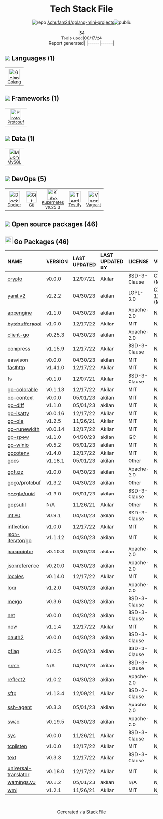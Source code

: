 <!--
&lt;--- Readme.md Snippet without images Start ---&gt;
## Tech Stack
Achufam24/golang-mini-projects is built on the following main stack:

- [Golang](http://golang.org/) – Languages
- [Protobuf](https://developers.google.com/protocol-buffers/) – Serialization Frameworks
- [MySQL](http://www.mysql.com) – Databases
- [Docker](https://www.docker.com/) – Virtual Machine Platforms & Containers
- [Kubernetes](http://kubernetes.io/) – Container Tools
- [Testify](https://github.com/stretchr/testify) – Go Testing
- [Vagrant](http://www.vagrantup.com/) – Virtual Machine Management

Full tech stack [here](/techstack.md)

&lt;--- Readme.md Snippet without images End ---&gt;

&lt;--- Readme.md Snippet with images Start ---&gt;
## Tech Stack
Achufam24/golang-mini-projects is built on the following main stack:

- <img width='25' height='25' src='https://img.stackshare.io/service/1005/O6AczwfV_400x400.png' alt='Golang'/> [Golang](http://golang.org/) – Languages
- <img width='25' height='25' src='https://img.stackshare.io/service/4393/ma2jqJKH_400x400.png' alt='Protobuf'/> [Protobuf](https://developers.google.com/protocol-buffers/) – Serialization Frameworks
- <img width='25' height='25' src='https://img.stackshare.io/service/1025/logo-mysql-170x170.png' alt='MySQL'/> [MySQL](http://www.mysql.com) – Databases
- <img width='25' height='25' src='https://img.stackshare.io/service/586/n4u37v9t_400x400.png' alt='Docker'/> [Docker](https://www.docker.com/) – Virtual Machine Platforms & Containers
- <img width='25' height='25' src='https://img.stackshare.io/service/1885/21_d3cvM.png' alt='Kubernetes'/> [Kubernetes](http://kubernetes.io/) – Container Tools
- <img width='25' height='25' src='https://img.stackshare.io/service/8695/stretchr.png' alt='Testify'/> [Testify](https://github.com/stretchr/testify) – Go Testing
- <img width='25' height='25' src='https://img.stackshare.io/service/768/150px-Vagrant.png' alt='Vagrant'/> [Vagrant](http://www.vagrantup.com/) – Virtual Machine Management

Full tech stack [here](/techstack.md)

&lt;--- Readme.md Snippet with images End ---&gt;
-->
<div align="center">

# Tech Stack File
![](https://img.stackshare.io/repo.svg "repo") [Achufam24/golang-mini-projects](https://github.com/Achufam24/golang-mini-projects)![](https://img.stackshare.io/public_badge.svg "public")
<br/><br/>
|54<br/>Tools used|06/17/24 <br/>Report generated|
|------|------|
</div>

## <img src='https://img.stackshare.io/languages.svg'/> Languages (1)
<table><tr>
  <td align='center'>
  <img width='36' height='36' src='https://img.stackshare.io/service/1005/O6AczwfV_400x400.png' alt='Golang'>
  <br>
  <sub><a href="http://golang.org/">Golang</a></sub>
  <br>
  <sub></sub>
</td>

</tr>
</table>

## <img src='https://img.stackshare.io/frameworks.svg'/> Frameworks (1)
<table><tr>
  <td align='center'>
  <img width='36' height='36' src='https://img.stackshare.io/service/4393/ma2jqJKH_400x400.png' alt='Protobuf'>
  <br>
  <sub><a href="https://developers.google.com/protocol-buffers/">Protobuf</a></sub>
  <br>
  <sub></sub>
</td>

</tr>
</table>

## <img src='https://img.stackshare.io/databases.svg'/> Data (1)
<table><tr>
  <td align='center'>
  <img width='36' height='36' src='https://img.stackshare.io/service/1025/logo-mysql-170x170.png' alt='MySQL'>
  <br>
  <sub><a href="http://www.mysql.com">MySQL</a></sub>
  <br>
  <sub></sub>
</td>

</tr>
</table>

## <img src='https://img.stackshare.io/devops.svg'/> DevOps (5)
<table><tr>
  <td align='center'>
  <img width='36' height='36' src='https://img.stackshare.io/service/586/n4u37v9t_400x400.png' alt='Docker'>
  <br>
  <sub><a href="https://www.docker.com/">Docker</a></sub>
  <br>
  <sub></sub>
</td>

<td align='center'>
  <img width='36' height='36' src='https://img.stackshare.io/service/1046/git.png' alt='Git'>
  <br>
  <sub><a href="http://git-scm.com/">Git</a></sub>
  <br>
  <sub></sub>
</td>

<td align='center'>
  <img width='36' height='36' src='https://img.stackshare.io/service/1885/21_d3cvM.png' alt='Kubernetes'>
  <br>
  <sub><a href="http://kubernetes.io/">Kubernetes</a></sub>
  <br>
  <sub>v0.25.3</sub>
</td>

<td align='center'>
  <img width='36' height='36' src='https://img.stackshare.io/service/8695/stretchr.png' alt='Testify'>
  <br>
  <sub><a href="https://github.com/stretchr/testify">Testify</a></sub>
  <br>
  <sub></sub>
</td>

<td align='center'>
  <img width='36' height='36' src='https://img.stackshare.io/service/768/150px-Vagrant.png' alt='Vagrant'>
  <br>
  <sub><a href="http://www.vagrantup.com/">Vagrant</a></sub>
  <br>
  <sub></sub>
</td>

</tr>
</table>


## <img src='https://img.stackshare.io/group.svg' /> Open source packages (46)</h2>

## <img width='24' height='24' src='https://img.stackshare.io/service/21112/default_1346bbda8fe03e4dce5601323a3ca47a10c1ae36.png'/> Go Packages (46)

|NAME|VERSION|LAST UPDATED|LAST UPDATED BY|LICENSE|VULNERABILITIES|
|:------|:------|:------|:------|:------|:------|
|[crypto](https://pkg.go.dev/golang.org/x/crypto)|v0.0.0|12/07/21|Akilan |BSD-3-Clause|[CVE-2020-9283](https://github.com/advisories/GHSA-ffhg-7mh4-33c4) (Moderate)|
|[yaml.v2](https://pkg.go.dev/gopkg.in/yaml.v2)|v2.2.2|04/30/23|akilan |LGPL-3.0|[CVE-2019-11254](https://github.com/advisories/GHSA-wxc4-f4m6-wwqv) (Moderate)|
|[appengine](https://pkg.go.dev/google.golang.org/appengine)|v1.1.0|04/30/23|akilan |Apache-2.0|N/A|
|[bytebufferpool](https://pkg.go.dev/github.com/valyala/bytebufferpool)|v1.0.0|12/17/22|Akilan |MIT|N/A|
|[client-go](https://pkg.go.dev/k8s.io/client-go)|v0.25.3|04/30/23|akilan |Apache-2.0|N/A|
|[compress](https://pkg.go.dev/github.com/klauspost/compress)|v1.15.9|12/17/22|Akilan |BSD-3-Clause|N/A|
|[easyjson](https://pkg.go.dev/github.com/mailru/easyjson)|v0.0.0|04/30/23|akilan |MIT|N/A|
|[fasthttp](https://pkg.go.dev/github.com/valyala/fasthttp)|v1.41.0|12/17/22|Akilan |MIT|N/A|
|[fs](https://pkg.go.dev/github.com/kr/fs)|v0.1.0|12/07/21|Akilan |BSD-3-Clause|N/A|
|[go-colorable](https://pkg.go.dev/github.com/mattn/go-colorable)|v0.1.13|12/17/22|Akilan |MIT|N/A|
|[go-context](https://pkg.go.dev/github.com/jbenet/go-context)|v0.0.0|05/01/23|akilan |MIT|N/A|
|[go-diff](https://pkg.go.dev/github.com/sergi/go-diff)|v1.1.0|05/01/23|akilan |MIT|N/A|
|[go-isatty](https://pkg.go.dev/github.com/mattn/go-isatty)|v0.0.16|12/17/22|Akilan |MIT|N/A|
|[go-ole](https://pkg.go.dev/github.com/go-ole/go-ole)|v1.2.5|11/26/21|Akilan |MIT|N/A|
|[go-runewidth](https://pkg.go.dev/github.com/mattn/go-runewidth)|v0.0.14|12/17/22|Akilan |MIT|N/A|
|[go-spew](https://pkg.go.dev/github.com/davecgh/go-spew)|v1.1.0|04/30/23|akilan |ISC|N/A|
|[go-winio](https://pkg.go.dev/github.com/Microsoft/go-winio)|v0.5.2|05/01/23|akilan |MIT|N/A|
|[godotenv](https://pkg.go.dev/github.com/joho/godotenv)|v1.4.0|12/17/22|Akilan |MIT|N/A|
|[gods](https://pkg.go.dev/github.com/emirpasic/gods)|v1.18.1|05/01/23|akilan |Other|N/A|
|[gofuzz](https://pkg.go.dev/github.com/google/gofuzz)|v1.0.0|04/30/23|akilan |Apache-2.0|N/A|
|[gogo/protobuf](https://pkg.go.dev/github.com/gogo/protobuf)|v1.3.2|04/30/23|akilan |Other|N/A|
|[google/uuid](https://pkg.go.dev/github.com/google/uuid)|v1.3.0|05/01/23|akilan |BSD-3-Clause|N/A|
|[gopsutil](https://pkg.go.dev/github.com/shirou/gopsutil)|N/A|11/26/21|Akilan |Other|N/A|
|[inf.v0](https://pkg.go.dev/gopkg.in/inf.v0)|v0.9.1|04/30/23|akilan |BSD-3-Clause|N/A|
|[inflection](https://pkg.go.dev/github.com/jinzhu/inflection)|v1.0.0|12/17/22|Akilan |MIT|N/A|
|[json-iterator/go](https://pkg.go.dev/github.com/json-iterator/go)|v1.1.12|04/30/23|akilan |MIT|N/A|
|[jsonpointer](https://pkg.go.dev/github.com/go-openapi/jsonpointer)|v0.19.3|04/30/23|akilan |Apache-2.0|N/A|
|[jsonreference](https://pkg.go.dev/github.com/go-openapi/jsonreference)|v0.20.0|04/30/23|akilan |Apache-2.0|N/A|
|[locales](https://pkg.go.dev/github.com/go-playground/locales)|v0.14.0|12/17/22|Akilan |MIT|N/A|
|[logr](https://pkg.go.dev/github.com/go-logr/logr)|v1.2.0|04/30/23|akilan |Apache-2.0|N/A|
|[mergo](https://pkg.go.dev/github.com/imdario/mergo)|v0.3.6|04/30/23|akilan |BSD-3-Clause|N/A|
|[net](https://pkg.go.dev/golang.org/x/net)|v0.0.0|04/30/23|akilan |BSD-3-Clause|N/A|
|[now](https://pkg.go.dev/github.com/jinzhu/now)|v1.1.4|12/17/22|Akilan |MIT|N/A|
|[oauth2](https://pkg.go.dev/golang.org/x/oauth2)|v0.0.0|04/30/23|akilan |BSD-3-Clause|N/A|
|[pflag](https://pkg.go.dev/github.com/spf13/pflag)|v1.0.5|04/30/23|akilan |BSD-3-Clause|N/A|
|[proto](https://pkg.go.dev/github.com/golang/protobuf/proto)|N/A|04/30/23|akilan |BSD-3-Clause|N/A|
|[reflect2](https://pkg.go.dev/github.com/modern-go/reflect2)|v1.0.2|04/30/23|akilan |Apache-2.0|N/A|
|[sftp](https://pkg.go.dev/github.com/pkg/sftp)|v1.13.4|12/09/21|Akilan |BSD-2-Clause|N/A|
|[ssh-agent](https://pkg.go.dev/github.com/xanzy/ssh-agent)|v0.3.3|05/01/23|akilan |Apache-2.0|N/A|
|[swag](https://pkg.go.dev/github.com/go-openapi/swag)|v0.19.5|04/30/23|akilan |Apache-2.0|N/A|
|[sys](https://pkg.go.dev/golang.org/x/sys)|v0.0.0|11/26/21|Akilan |BSD-3-Clause|N/A|
|[tcplisten](https://pkg.go.dev/github.com/valyala/tcplisten)|v1.0.0|12/17/22|Akilan |MIT|N/A|
|[text](https://pkg.go.dev/golang.org/x/text)|v0.3.3|12/17/22|Akilan |BSD-3-Clause|N/A|
|[universal-translator](https://pkg.go.dev/github.com/go-playground/universal-translator)|v0.18.0|12/17/22|Akilan |MIT|N/A|
|[warnings.v0](https://pkg.go.dev/gopkg.in/warnings.v0)|v0.1.2|05/01/23|akilan |N/A|N/A|
|[wmi](https://pkg.go.dev/github.com/StackExchange/wmi)|v1.2.1|11/26/21|Akilan |MIT|N/A|

<br/>
<div align='center'>

Generated via [Stack File](https://github.com/marketplace/stack-file)
